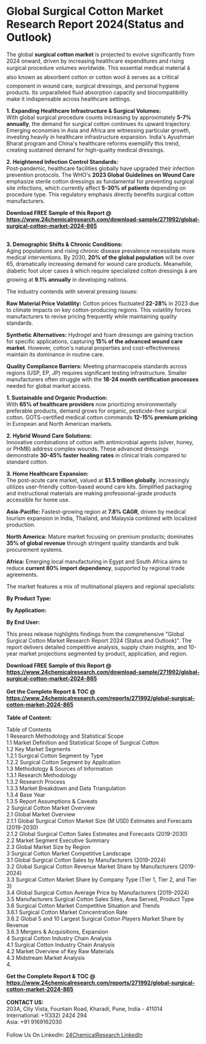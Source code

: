 <h1>Global Surgical Cotton Market Research Report 2024(Status and Outlook)</h1><p>The global <strong>surgical cotton market</strong> is projected to evolve significantly from 2024 onward, driven by increasing healthcare expenditures and rising surgical procedure volumes worldwide. This essential medical material â also known as absorbent cotton or cotton wool â serves as a critical component in wound care, surgical dressings, and personal hygiene products. Its unparalleled fluid absorption capacity and biocompatibility make it indispensable across healthcare settings.</p><p><strong>1. Expanding Healthcare Infrastructure &amp; Surgical Volumes:</strong><br>
With global surgical procedure counts increasing by approximately <strong>5-7% annually</strong>, the demand for surgical cotton continues its upward trajectory. Emerging economies in Asia and Africa are witnessing particular growth, investing heavily in healthcare infrastructure expansion. India's Ayushman Bharat program and China's healthcare reforms exemplify this trend, creating sustained demand for high-quality medical dressings.</p><p><strong>2. Heightened Infection Control Standards:</strong><br>
Post-pandemic, healthcare facilities globally have upgraded their infection prevention protocols. The WHO's <strong>2023 Global Guidelines on Wound Care</strong> emphasize sterile cotton dressings as fundamental for preventing surgical site infections, which currently affect <strong>5-30% of patients</strong> depending on procedure type. This regulatory emphasis directly benefits surgical cotton manufacturers.</p><div><b>Download FREE Sample of this Report @ 
            <a href="https://www.24chemicalresearch.com/download-sample/271992/global-surgical-cotton-market-2024-865">
            https://www.24chemicalresearch.com/download-sample/271992/global-surgical-cotton-market-2024-865</a></b></div><br><p><strong>3. Demographic Shifts &amp; Chronic Conditions:</strong><br>
Aging populations and rising chronic disease prevalence necessitate more medical interventions. By 2030, <strong>20% of the global population</strong> will be over 65, dramatically increasing demand for wound care products. Meanwhile, diabetic foot ulcer cases â which require specialized cotton dressings â are growing at <strong>9.1% annually</strong> in developing nations.</p><p>The industry contends with several pressing issues:</p><p><strong>Raw Material Price Volatility:</strong> Cotton prices fluctuated <strong>22-28%</strong> in 2023 due to climate impacts on key cotton-producing regions. This volatility forces manufacturers to revise pricing frequently while maintaining quality standards.</p><p><strong>Synthetic Alternatives:</strong> Hydrogel and foam dressings are gaining traction for specific applications, capturing <strong>15% of the advanced wound care market</strong>. However, cotton's natural properties and cost-effectiveness maintain its dominance in routine care.</p><p><strong>Quality Compliance Barriers:</strong> Meeting pharmacopeia standards across regions (USP, EP, JP) requires significant testing infrastructure. Smaller manufacturers often struggle with the <strong>18-24 month certification processes</strong> needed for global market access.</p><p><strong>1. Sustainable and Organic Production:</strong><br>
With <strong>65% of healthcare providers</strong> now prioritizing environmentally preferable products, demand grows for organic, pesticide-free surgical cotton. GOTS-certified medical cotton commands <strong>12-15% premium pricing</strong> in European and North American markets.</p><p><strong>2. Hybrid Wound Care Solutions:</strong><br>
Innovative combinations of cotton with antimicrobial agents (silver, honey, or PHMB) address complex wounds. These advanced dressings demonstrate <strong>30-45% faster healing rates</strong> in clinical trials compared to standard cotton.</p><p><strong>3. Home Healthcare Expansion:</strong><br>
The post-acute care market, valued at <strong>$1.5 trillion globally</strong>, increasingly utilizes user-friendly cotton-based wound care kits. Simplified packaging and instructional materials are making professional-grade products accessible for home use.</p><p><strong>Asia-Pacific:</strong> Fastest-growing region at <strong>7.8% CAGR</strong>, driven by medical tourism expansion in India, Thailand, and Malaysia combined with localized production.</p><p><strong>North America:</strong> Mature market focusing on premium products; dominates <strong>35% of global revenue</strong> through stringent quality standards and bulk procurement systems.</p><p><strong>Africa:</strong> Emerging local manufacturing in Egypt and South Africa aims to reduce <strong>current 80% import dependency</strong>, supported by regional trade agreements.</p><p>The market features a mix of multinational players and regional specialists:</p><p><strong>By Product Type:</strong></p><p><strong>By Application:</strong></p><p><strong>By End User:</strong></p><p>This press release highlights findings from the comprehensive "Global Surgical Cotton Market Research Report 2024 (Status and Outlook)". The report delivers detailed competitive analysis, supply chain insights, and 10-year market projections segmented by product, application, and region.</p><div><b>Download FREE Sample of this Report @ 
            <a href="https://www.24chemicalresearch.com/download-sample/271992/global-surgical-cotton-market-2024-865">
            https://www.24chemicalresearch.com/download-sample/271992/global-surgical-cotton-market-2024-865</a></b></div><br><div><b>Get the Complete Report & TOC @ 
            <a href="https://www.24chemicalresearch.com/reports/271992/global-surgical-cotton-market-2024-865">
            https://www.24chemicalresearch.com/reports/271992/global-surgical-cotton-market-2024-865</a></b></div><br>
            <b>Table of Content:</b><p>Table of Contents<br />
1 Research Methodology and Statistical Scope<br />
1.1 Market Definition and Statistical Scope of Surgical Cotton<br />
1.2 Key Market Segments<br />
1.2.1 Surgical Cotton Segment by Type<br />
1.2.2 Surgical Cotton Segment by Application<br />
1.3 Methodology & Sources of Information<br />
1.3.1 Research Methodology<br />
1.3.2 Research Process<br />
1.3.3 Market Breakdown and Data Triangulation<br />
1.3.4 Base Year<br />
1.3.5 Report Assumptions & Caveats<br />
2 Surgical Cotton Market Overview<br />
2.1 Global Market Overview<br />
2.1.1 Global Surgical Cotton Market Size (M USD) Estimates and Forecasts (2019-2030)<br />
2.1.2 Global Surgical Cotton Sales Estimates and Forecasts (2019-2030)<br />
2.2 Market Segment Executive Summary<br />
2.3 Global Market Size by Region<br />
3 Surgical Cotton Market Competitive Landscape<br />
3.1 Global Surgical Cotton Sales by Manufacturers (2019-2024)<br />
3.2 Global Surgical Cotton Revenue Market Share by Manufacturers (2019-2024)<br />
3.3 Surgical Cotton Market Share by Company Type (Tier 1, Tier 2, and Tier 3)<br />
3.4 Global Surgical Cotton Average Price by Manufacturers (2019-2024)<br />
3.5 Manufacturers Surgical Cotton Sales Sites, Area Served, Product Type<br />
3.6 Surgical Cotton Market Competitive Situation and Trends<br />
3.6.1 Surgical Cotton Market Concentration Rate<br />
3.6.2 Global 5 and 10 Largest Surgical Cotton Players Market Share by Revenue<br />
3.6.3 Mergers & Acquisitions, Expansion<br />
4 Surgical Cotton Industry Chain Analysis<br />
4.1 Surgical Cotton Industry Chain Analysis<br />
4.2 Market Overview of Key Raw Materials<br />
4.3 Midstream Market Analysis<br />
4.</p><div><b>Get the Complete Report & TOC @ 
            <a href="https://www.24chemicalresearch.com/reports/271992/global-surgical-cotton-market-2024-865">
            https://www.24chemicalresearch.com/reports/271992/global-surgical-cotton-market-2024-865</a></b></div><br><b>CONTACT US:</b><br>
            203A, City Vista, Fountain Road, Kharadi, Pune, India - 411014<br>
            International: +1(332) 2424 294<br>
            Asia: +91 9169162030 <br><br>
            Follow Us On LinkedIn: <a href="https://www.linkedin.com/company/24chemicalresearch/">24ChemicalResearch LinkedIn</a>